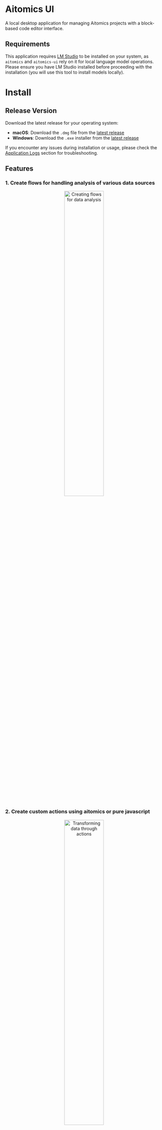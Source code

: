 # Aitomics UI

A local desktop application for managing Aitomics projects with a block-based code editor interface.

## Requirements

This application requires [LM Studio](https://lmstudio.ai/) to be installed on your system, as `aitomics` and `aitomics-ui` rely on it for local language model operations. Please ensure you have LM Studio installed before proceeding with the installation (you will use this tool to install models locally).

# Install

## Release Version
Download the latest release for your operating system:
- **macOS**: Download the `.dmg` file from the [latest release](https://github.com/aitomics/aitomics-ui/releases/latest)
- **Windows**: Download the `.exe` installer from the [latest release](https://github.com/aitomics/aitomics-ui/releases/latest)

If you encounter any issues during installation or usage, please check the [Application Logs](#application-logs) section for troubleshooting.


## Features

### 1. Create flows for handling analysis of various data sources

<div align="center">
  <img src="docs/assets/gifs/aitomics-1.gif" width="50%" alt="Creating flows for data analysis">
</div>

### 2. Create custom actions using aitomics or pure javascript

<div align="center">
  <img src="docs/assets/gifs/aitomics-2.gif" width="50%" alt="Transforming data through actions">
</div>

### 3. Execute your flows using various llms

<div align="center">
  <img src="docs/assets/gifs/aitomics-3.gif" width="50%" alt="Executing flows with LLMs">
</div>

### 4. Get detailed feedback during execution

<div align="center">
  <img src="docs/assets/gifs/aitomics-4.gif" width="50%" alt="Detailed feedback">
</div>


### Further, you can...
- Export different formats, including rich data formats from `aitomics` to track changes.
- Export the code to run yourself or modify it.
- Do any kind of programmatic transformation while retaining traces.


## Development Setup

Follow these steps to set up the development environment:

1. **Prerequisites**
   - Install [Node.js](https://nodejs.org/) (LTS version recommended)
   - Install [Git](https://git-scm.com/downloads)
   - A code editor (like [Visual Studio Code](https://code.visualstudio.com/))

2. **Clone the Repository**
   ```bash
   # Clone the repository
   git clone https://github.com/aitomics/aitomics-ui.git
   
   # Navigate into the project directory
   cd aitomics-ui
   ```

3. **Install Dependencies**
   ```bash
   # Install main dependencies
   npm install
   
   # Install renderer dependencies
   cd src/renderer
   npm install
   cd ../..  # Return to root directory
   ```

4. **Start Development Server**
   ```bash
   # Start the application in development mode
   npm run dev
   ```

The application should now open in development mode with hot reloading enabled. Any changes you make to the code will automatically refresh the application.

If you encounter any issues during setup or development, please check the [Application Logs](#application-logs) section for troubleshooting.



## Building and Running

### Development Mode
Run the application in development mode with hot reloading:
```bash
npm run dev
```

### Production Build (Local)
Build and run the application in production mode locally:
```bash
# Build the application (includes preparing flow dependencies)
NODE_ENV=production npm run build

# Run the production build
NODE_ENV=production npm start
```

### Production Package
Create a distributable package of the application:
```bash
# This will build the application and create installers/packages
npm run package-app
```

### Flow Dependencies
The application uses a script to prepare flow dependencies during the build process. This ensures that all required packages are available for flow execution. The dependencies are:
- Prepared during the build process
- Stored in `build/flow-dependencies`
- Included in the final application package
- Automatically used by the application when executing flows

You can manually prepare the dependencies (if needed) using:
```bash
npm run prepare-flow-deps
```

## Project Structure

- `main.js` - Main Electron process
- `src/renderer/` - React application
  - `src/components/` - React components
  - `src/types/` - TypeScript type definitions
  - `src/preload.ts` - Electron preload script
- `scripts/` - Build and utility scripts
  - `prepare-flow-deps.js` - Script for preparing flow dependencies
  - `release.js` - Script for handling releases

## Application Logs

The application logs contain detailed information about:
- Application startup and initialization
- Flow execution and processing
- Error messages and stack traces
- UI state changes and user interactions

Logs are appended to the file each time the application runs, with timestamps and log levels (INFO, ERROR, WARN, DEBUG).

### Log File Locations

#### macOS
- Log file: `~/Library/Application Support/aitomics-ui/app.log`
- Console.app: Search for "Aitomics UI" to view all logs including system-level information

#### Windows
- Log file: `%APPDATA%\Aitomics UI\app.log`
- Event Viewer: Application logs can be found under "Windows Logs" > "Application"